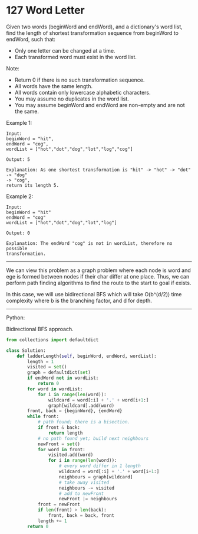 127 Word Letter
===============

Given two words (beginWord and endWord), and a dictionary's word list, find the
length of shortest transformation sequence from beginWord to endWord, such
that:

- Only one letter can be changed at a time.
- Each transformed word must exist in the word list.

Note:

- Return 0 if there is no such transformation sequence.
- All words have the same length.
- All words contain only lowercase alphabetic characters.
- You may assume no duplicates in the word list.
- You may assume beginWord and endWord are non-empty and are not the same.

Example 1:

```
Input:
beginWord = "hit",
endWord = "cog",
wordList = ["hot","dot","dog","lot","log","cog"]

Output: 5

Explanation: As one shortest transformation is "hit" -> "hot" -> "dot" -> "dog"
-> "cog",
return its length 5.
```

Example 2:

```
Input:
beginWord = "hit"
endWord = "cog"
wordList = ["hot","dot","dog","lot","log"]

Output: 0

Explanation: The endWord "cog" is not in wordList, therefore no possible
transformation.
```

---

We can view this problem as a graph problem where each node is word and ege is
formed between nodes if their char differ at one place. Thus, we can perform
path finding algorithms to find the route to the start to goal if exists.

In this case, we will use bidirectional BFS which will take O(b^(d/2)) time
complexity where b is the branching factor, and d for depth.

---

Python:

Bidirectional BFS approach.

```python
from collections import defaultdict

class Solution:
    def ladderLength(self, beginWord, endWord, wordList):
        length = 1
        visited = set()
        graph = defaultdict(set)
        if endWord not in wordList:
            return 0
        for word in wordList:
            for i in range(len(word)):
                wildcard = word[:i] + '.' + word[i+1:]
                graph[wildcard].add(word)
        front, back = {beginWord}, {endWord}
        while front:
            # path found; there is a bisection.
            if front & back:
                return length
            # no path found yet; build next neighbours
            newFront = set()
            for word in front:
                visited.add(word)
                for i in range(len(word)):
                    # every word differ in 1 length
                    wildcard = word[:i] + '.' + word[i+1:]
                    neighbours = graph[wildcard]
                    # take away visited
                    neighbours -= visited
                    # add to newFront
                    newFront |= neighbours
            front = newFront
            if len(front) > len(back):
                front, back = back, front 
            length += 1
        return 0
```
